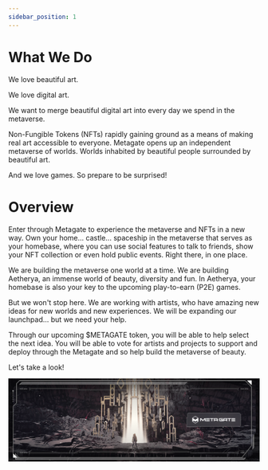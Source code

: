 ```yaml
---
sidebar_position: 1
---
```


# What We Do

We love beautiful art.

We love digital art.

We want to merge beautiful digital art into every day we spend in the metaverse.

Non-Fungible Tokens (NFTs) rapidly gaining ground as a means of making real art accessible to everyone.
Metagate opens up an independent metaverse of worlds. Worlds inhabited by beautiful people surrounded by beautiful art.

And we love games. So prepare to be surprised!

# Overview

Enter through Metagate to experience the metaverse and NFTs in a new way.
Own your home... castle... spaceship in the metaverse that serves as your homebase,
where you can use social features to talk to friends, show your NFT collection or even hold public events. Right there, in one place.

We are building the metaverse one world at a time.
We are building Aetherya, an immense world of beauty, diversity and fun.
In Aetherya, your homebase is also your key to the upcoming play-to-earn (P2E) games.

But we won't stop here.
We are working with artists, who have amazing new ideas for new worlds and new experiences.
We will be expanding our launchpad... but we need your help.

Through our upcoming $METAGATE token, you will be able to help select the next idea.
You will be able to vote for artists and projects to support and deploy through the Metagate
and so help build the metaverse of beauty.

Let's take a look!

![Metagate](./Metagate.png)

